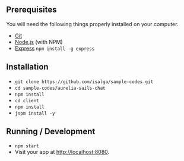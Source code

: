 ## Prerequisites

You will need the following things properly installed on your computer.

* [Git](http://git-scm.com/)
* [Node.js](http://nodejs.org/) (with NPM)
* [Express](http://expressjs.com/) `npm install -g express`

## Installation

* `git clone https://github.com/isalga/sample-codes.git`
* `cd sample-codes/aurelia-sails-chat`
* `npm install`
* `cd client`
* `npm install`
* `jspm install -y`

## Running / Development

* `npm start`
* Visit your app at [http://localhost:8080](http://localhost:8080).